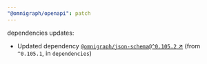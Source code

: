 ```yaml
---
"@omnigraph/openapi": patch
---
```

dependencies updates:
  - Updated dependency [`@omnigraph/json-schema@^0.105.2` ↗︎](https://www.npmjs.com/package/@omnigraph/json-schema/v/0.105.2) (from `^0.105.1`, in `dependencies`)
